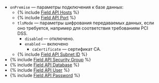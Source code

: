 * `onPremise` — параметры подключения к базе данных:
    * {% include [Field API Hosts](../../fields/common/api/hosts.md) %}
    * {% include [Field API Port](../../fields/common/api/port.md) %}
    * `tlsMode` — параметры шифрования передаваемых данных, если оно требуется, например для соответствия требованиям PCI DSS.
        * `disabled` — отключено.
        * `enabled` — включено
            * `caCertificate` — сертификат CA.
    * {% include [Field API Subnet ID](../../fields/common/api/subnet-id.md) %}
* {% include [Field API Security Group](../../fields/common/api/security-groups.md) %}
* {% include [Field API Database](../../fields/mysql/api/database-source.md) %}
* {% include [Field API User](../../fields/common/api/user.md) %}
* {% include [Field API Password](../../fields/common/api/password.md) %}

